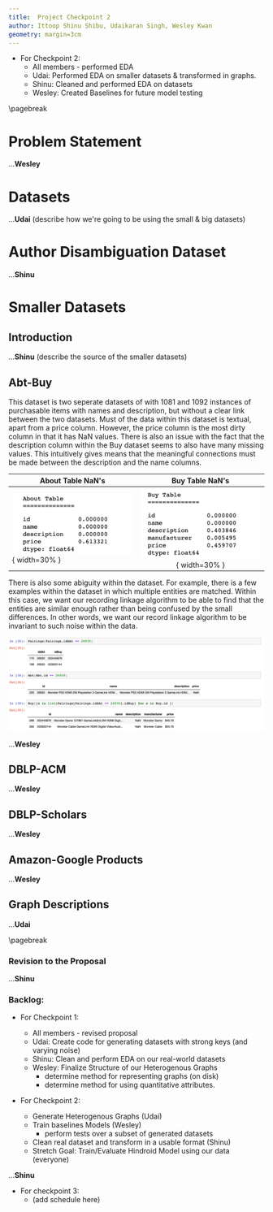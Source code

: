 ```yaml
---
title:  Project Checkpoint 2
author: Ittoop Shinu Shibu, Udaikaran Singh, Wesley Kwan
geometry: margin=3cm
---
```


- For Checkpoint 2:
	- All members - performed EDA
	- Udai: Performed EDA on smaller datasets & transformed in graphs.
	- Shinu: Cleaned and performed EDA on datasets
	- Wesley: Created Baselines for future model testing

\pagebreak

# Problem Statement

...**Wesley**

# Datasets

...**Udai**
(describe how we're going to be using the small & big datasets)

# Author Disambiguation Dataset

...**Shinu**

# Smaller Datasets

## Introduction

...**Shinu** (describe the source of the smaller datasets)

## Abt-Buy

This dataset is two seperate datasets of with 1081 and 1092 instances of purchasable items with names and description, but without a clear link between the two datasets. Must of the data within this dataset is textual, apart from a price column. However, the price column is the most dirty column in that it has NaN values. There is also an issue with the fact that the description column within the Buy dataset seems to also have many missing values. This intuitively gives means that the meaningful connections must be made between the description and the name columns.

| About Table NaN's      | Buy Table NaN's          |
| ------------- |:-------------:|
| ![About Table](./images/about_table_nan.png){ width=30% }     | ![Buy Table](./images/buy_table_nan.png){ width=30% }|

There is also some abiguity within the dataset. For example, there is a few examples within the dataset in which multiple entities are matched. Within this case, we want our recording linkage algorithm to be able to find that the entities are similar enough rather than being confused by the small differences. In other words, we want our record linkage algorithm to be invariant to such noise within the data.

![Example of Ambiguity within the dataset](./images/abt_buy_counter_example.png)

...**Wesley**

## DBLP-ACM

...**Wesley**

## DBLP-Scholars

...**Wesley**

## Amazon-Google Products

...**Wesley**

## Graph Descriptions

...**Udai**



\pagebreak

### Revision to the Proposal

...**Shinu**

### Backlog:

- For Checkpoint 1:
	- All members - revised proposal
	- Udai: Create code for generating datasets with strong keys (and varying noise)
	- Shinu: Clean and perform EDA on our real-world datasets
	- Wesley: Finalize Structure of our Heterogenous Graphs
		- determine method for representing graphs (on disk)
		- determine method for using quantitative attributes.

- For Checkpoint 2:
	- Generate Heterogenous Graphs (Udai)
	- Train baselines Models (Wesley)
		- perform tests over a subset of generated datasets
	- Clean real dataset and transform in a usable format (Shinu)
	- Stretch Goal: Train/Evaluate Hindroid Model using our data (everyone)


...**Shinu**
- For checkpoint 3:
	- (add schedule here)
